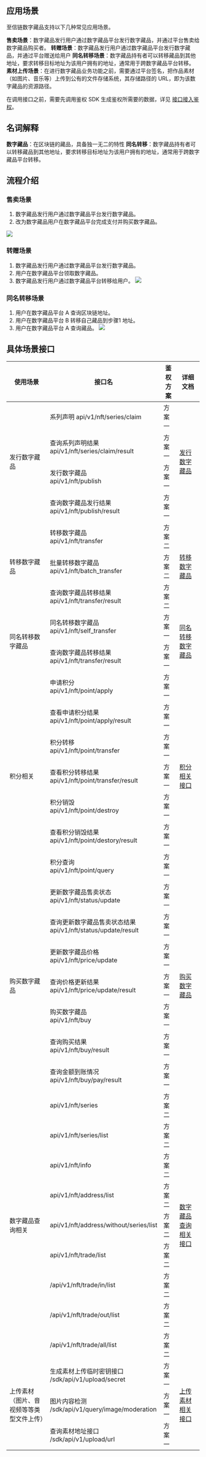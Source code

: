 ## 应用场景 

至信链数字藏品支持以下几种常见应用场景。

**售卖场景**：数字藏品发行用户通过数字藏品平台发行数字藏品，并通过平台售卖给数字藏品购买者。
**转赠场景**：数字藏品发行用户通过数字藏品平台发行数字藏品，并通过平台赠送给用户
**同名转移场景**：数字藏品持有者可以转移藏品到其他地址，要求转移目标地址为该用户拥有的地址，通常用于跨数字藏品平台转移。
**素材上传场景**：在进行数字藏品业务功能之前，需要通过平台签名，把作品素材（如图片、音乐等）上传到公有的文件存储系统，其存储路径的 URL，即为该数字藏品的资源路径。

在调用接口之前，需要先调用鉴权 SDK 生成鉴权所需要的数据，详见 [接口接入鉴权](https://cloud.tencent.com/document/product/1543/73811)。

## 名词解释

**数字藏品**：在区块链的藏品，具备独一无二的特性
**同名转移**：数字藏品持有者可以转移藏品到其他地址，要求转移目标地址为该用户拥有的地址，通常用于跨数字藏品平台转移。

## 流程介绍

### 售卖场景
1. 数字藏品发行用户通过数字藏品平台发行数字藏品。
2. 改为数字藏品用户在数字藏品平台完成支付并购买数字藏品。

![](https://qcloudimg.tencent-cloud.cn/raw/89085362146b66410c37264e5f1ae036.png)

### 转赠场景

1. 数字藏品发行用户通过数字藏品平台发行数字藏品。
2. 用户在数字藏品平台领取数字藏品。
3. 数字藏品发行用户通过数字藏品平台转移给用户。
![](https://qcloudimg.tencent-cloud.cn/raw/a4d14714a06ed259ec86631744123c2f.png)

### 同名转移场景

1. 用户在数字藏品平台 A 查询区块链地址。
2. 用户在数字藏品平台 B 转移自己藏品到步骤1 地址。
3. 用户在数字藏品平台 A 查询藏品。
![](https://qcloudimg.tencent-cloud.cn/raw/4c1c954adee3213f3352fbd6014a1038.png)

## 具体场景接口

<table>
<thead>
  <tr>
    <th>使用场景</th>
    <th>接口名</th>
    <th>鉴权方案</th>
    <th>详细文档</th>
  </tr>
</thead>
<tbody>
  <tr>
    <td rowspan="4">发行数字藏品<br></td>
    <td>系列声明 api/v1/nft/series/claim</td>
    <td>方案一</td>
    <td rowspan="4"><a href="https://cloud.tencent.com/document/product/1543/73812" target="_blank" rel="noopener noreferrer">发行数字藏品</a></td>
  </tr>
  <tr>
    <td>查询系列声明结果<br>api/v1/nft/series/claim/result</td>
    <td>方案一</td>
  </tr>
  <tr>
    <td>发行数字藏品<br>api/v1/nft/publish</td>
    <td>方案一</td>
  </tr>
  <tr>
    <td>查询数字藏品发行结果<br>api/v1/nft/publish/result</td>
    <td>方案一</td>
  </tr>
  <tr>
    <td rowspan="3">转移数字藏品</td>
    <td>转移数字藏品<br>api/v1/nft/transfer</td>
    <td>方案二</td>
    <td rowspan="3"><a href="https://cloud.tencent.com/document/product/1543/73813" target="_blank" rel="noopener noreferrer">转移数字藏品</a></td>
  </tr>
  <tr>
    <td>批量转移数字藏品<br>api/v1/nft/batch_transfer</td>
    <td>方案二</td>
  </tr>
  <tr>
    <td>查询数字藏品转移结果<br>api/v1/nft/transfer/result</td>
    <td>方案二</td>
  </tr>
  <tr>
    <td rowspan="2">同名转移数字藏品</td>
    <td>同名转移数字藏品<br>api/v1/nft/self_transfer</td>
    <td>方案一</td>
    <td rowspan="2"><a href="https://cloud.tencent.com/document/product/1543/73814" target="_blank" rel="noopener noreferrer">同名转移数字藏品</a></td>
  </tr>
  <tr>
    <td>查询数字藏品转移结果<br>api/v1/nft/transfer/result</td>
    <td>方案一</td>
  </tr>
  <tr>
    <td rowspan="7">积分相关</td>
    <td>申请积分<br>api/v1/nft/point/apply</td>
    <td>方案一</td>
    <td rowspan="7"><a href="https://cloud.tencent.com/document/product/1543/73815">积分相关接口</a></td>
  </tr>
  <tr>
    <td>查看申请积分结果<br>api/v1/nft/point/apply/result</td>
    <td>方案一</td>
  </tr>
  <tr>
    <td>积分转移<br>api/v1/nft/point/transfer</td>
    <td>方案一</td>
  </tr>
  <tr>
    <td>查看积分转移结果<br>api/v1/nft/point/transfer/result</td>
    <td>方案一</td>
  </tr>
  <tr>
    <td>积分销毁<br>api/v1/nft/point/destroy</td>
    <td>方案一</td>
  </tr>
  <tr>
    <td>查看积分销毁结果<br>api/v1/nft/point/destory/result</td>
    <td>方案一</td>
  </tr>
  <tr>
    <td>积分查询<br>api/v1/nft/point/query</td>
    <td>方案一</td>
  </tr>
  <tr>
    <td rowspan="7">购买数字藏品<br></td>
    <td>更新数字藏品售卖状态<br>api/v1/nft/status/update</td>
    <td>方案一</td>
    <td rowspan="7"><a href="https://cloud.tencent.com/document/product/1543/73816" target="_blank" rel="noopener noreferrer">购买数字藏品</a></td>
  </tr>
  <tr>
    <td>查询更新数字藏品售卖状态结果<br>api/v1/nft/status/update/result</td>
    <td>方案一</td>
  </tr>
  <tr>
    <td>更新数字藏品价格<br>api/v1/nft/price/update</td>
    <td>方案一</td>
  </tr>
  <tr>
    <td>查询价格更新结果<br>api/v1/nft/price/update/result</td>
    <td>方案一</td>
  </tr>
  <tr>
    <td>购买数字藏品<br>api/v1/nft/buy</td>
    <td>方案一</td>
  </tr>
  <tr>
    <td>查询购买结果<br>api/v1/nft/buy/result</td>
    <td>方案一</td>
  </tr>
  <tr>
    <td>查询金额到账情况<br>api/v1/nft/buy/pay/result</td>
    <td>方案一</td>
  </tr>
  <tr>
    <td rowspan="9">数字藏品查询相关</td>
    <td>api/v1/nft/series</td>
    <td>方案二</td>
    <td rowspan="9"><a href="https://cloud.tencent.com/document/product/1543/73817" target="_blank" rel="noopener noreferrer">数字藏品查询相关接口</a></td>
  </tr>
  <tr>
    <td>api/v1/nft/series/list</td>
    <td>方案二</td>
  </tr>
  <tr>
    <td>api/v1/nft/info</td>
    <td>方案二</td>
  </tr>
  <tr>
    <td>api/v1/nft/address/list</td>
    <td>方案二</td>
  </tr>
  <tr>
    <td>api/v1/nft/address/without/series/list</td>
    <td>方案二</td>
  </tr>
  <tr>
    <td>api/v1/nft/trade/list</td>
    <td>方案二</td>
  </tr>
  <tr>
    <td>/api/v1/nft/trade/in/list</td>
    <td>方案二</td>
  </tr>
  <tr>
    <td>/api/v1/nft/trade/out/list</td>
    <td>方案二</td>
  </tr>
  <tr>
    <td>/api/v1/nft/trade/all/list</td>
    <td>方案二</td>
  </tr>
  <tr>
    <td rowspan="3">上传素材（图片、音视频等等类型文件上传）</td>
    <td>生成素材上传临时密钥接口<br>/sdk/api/v1/upload/secret</td>
    <td>方案一</td>
    <td rowspan="3"><a href="https://cloud.tencent.com/document/product/1543/73819" target="_blank" rel="noopener noreferrer">上传素材相关接口</a></td>
  </tr>
  <tr>
    <td>图片内容检测<br>/sdk/api/v1/query/image/moderation</td>
    <td>方案一</td>
  </tr>
  <tr>
    <td>查询素材地址接口<br>/sdk/api/v1/upload/url</td>
    <td>方案一</td>
  </tr>
</tbody>
</table>
